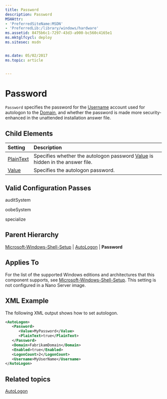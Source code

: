 ```yaml
---
title: Password
description: Password
MSHAttr:
- 'PreferredSiteName:MSDN'
- 'PreferredLib:/library/windows/hardware'
ms.assetid: 8475b6c1-7297-43d3-a900-bc560c4165e1
ms.mktglfcycl: deploy
ms.sitesec: msdn


ms.date: 05/02/2017
ms.topic: article


---
```

# Password

`Password` specifies the password for the [Username](microsoft-windows-shell-setup-autologon-username.md) account used for autologon to the [Domain](microsoft-windows-shell-setup-autologon-domain.md), and whether the password is made more security-enhanced in the unattended installation answer file.

## Child Elements

| Setting                 | Description                                                                           |
|:------------------------|:--------------------------------------------------------------------------------------|
| [PlainText](microsoft-windows-shell-setup-autologon-password-plaintext.md) | Specifies whether the autologon password [Value](microsoft-windows-shell-setup-autologon-password-value.md) is hidden in the answer file. |
| [Value](microsoft-windows-shell-setup-autologon-password-value.md) | Specifies the autologon password. |

## Valid Configuration Passes

auditSystem

oobeSystem

specialize

## Parent Hierarchy

[Microsoft-Windows-Shell-Setup](microsoft-windows-shell-setup.md) | [AutoLogon](microsoft-windows-shell-setup-autologon.md) | **Password**

## Applies To

For the list of the supported Windows editions and architectures that this component supports, see [Microsoft-Windows-Shell-Setup](microsoft-windows-shell-setup.md). This setting is not configured in a Nano Server image.

## XML Example

The following XML output shows how to set autologon.

```XML
<AutoLogon>
   <Password>
      <Value>MyPassword</Value>
      <PlainText>true</PlainText>
   </Password>
   <Domain>FabrikamDomain</Domain>
   <Enabled>true</Enabled>
   <LogonCount>2</LogonCount>
   <Username>MyUserName</Username>
</AutoLogon>
```

## Related topics

[AutoLogon](microsoft-windows-shell-setup-autologon.md)
